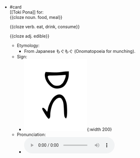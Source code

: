 - #card  
  [[Toki Pona]] for:  
  {{cloze noun. food, meal}}
  
  {{cloze verb. eat, drink, consume}}
  
  {{cloze adj. edible}}
	- Etymology:
		- From Japanese もぐもぐ (Onomatopoeia for munching).
	- Sign:
		- ![Moku_-_sitelen_pona_in_Sonja_Lang's_handwriting.svg](../assets/Moku_-_sitelen_pona_in_Sonja_Lang's_handwriting_1657537737927_0.svg){:width 200}
	- Pronunciation:
		- ![](../assets/Toki_Pona_-_jan_Lakuse_-_moku_1657457729609_0.ogg)